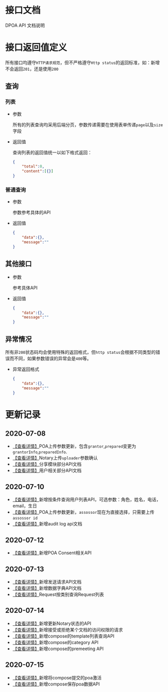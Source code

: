 # 接口文档

DPOA API 文档说明



# 接口返回值定义

所有接口均遵守`HTTP请求规范`，但不严格遵守`Http status`的返回标准，如：新增不会返回`201`，还是使用`200`

## 查询

### 列表

- 参数

  所有的列表查询均采用后端分页，参数传递需要在使用表单传递`page`以及`size`字段

- 返回值

  查询列表的返回值统一以如下格式返回：

  ```json
  {
      "total":0,
      "content":[{}]
  }
  ```

### 普通查询

- 参数

  参数参考具体的API

- 返回值

  ```json
  {
      "data":{},
      "message":""
  }
  ```

## 其他接口

- 参数

  参考具体API

- 返回值

  ```json
  {
      "data":{},
      "message":""
  }
  ```

## 异常情况

所有非`200`状态码均会使用特殊的返回格式，但`http status`会根据不同类型的错误而不同，如果参数错误的异常会是`400`等。

- 异常返回格式

  ```json
  {
      "data":{},
      "message":""
  }
  ```



# 更新记录

## 2020-07-08

- [【查看详情】](poa/poaController.md#POA上传)POA上传参数更新，包含`grantor`,`prepared`变更为`grantorInfo`,`preparedInfo`.
- [【查看详情】](notary/notaryController.md#上传Notary)Notary上传`uploader`参数确认
- [【查看详情】](share/shareController.md)分享模块部分API文档
- [【查看详情】](user/userController.md)用户相关部分API文档

## 2020-07-10

- [【查看详情】](user/userController.md#条件查询用户)新增按条件查询用户列表API，可选参数：角色，姓名，电话，email，生日
- [【查看详情】](poa/poaController.md#参数)POA上传参数更新，`assossor`现在为直接选择，只需要上传`assossor id`
- [【查看详情】](auditlog/auditLogController.md)新增audit log api文档

## 2020-07-12

- [【查看详情】](poa/poaController.md#获取指定POA的consent)新增POA Consent相关API

## 2020-07-13

- [【查看详情】](requests/sendRequestController.md)新增发送请求API文档
- [【查看详情】](dict/dictController.md)新增数据字典API文档
- [【查看详情】](requests/requestsController.md#按类别查询request列表)Request按类别查询Request列表

## 2020-07-14

- [【查看详情】](notary/notaryController.md#更新notary的状态)新增更新Notary状态的API
- [【查看详情】](requests/requestsController.md#接受或拒绝请求)新增接受或拒绝某个文档的访问权限的请求
- [【查看详情】](compose/templateController.md)新增compose的template列表查询API
- [【查看详情】](compose/categoryController.md)新增compose的category API
- [【查看详情】](compose/preMeetingController.md)新增compose的premeeting API

## 2020-07-15

- [【查看详情】](poa/poaController.md#ready状态的POA变更为activated)新增将compose提交的poa激活
- [【查看详情】](compose/poaComposeDraft.md)新增compose保存poa数据API